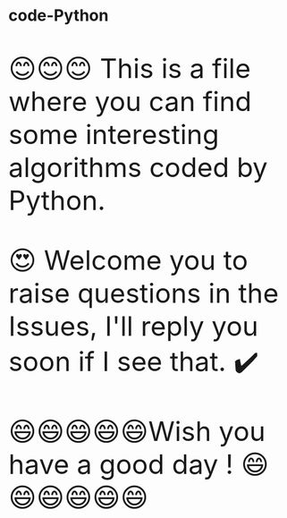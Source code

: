 # code-Python

<font size=20>

😊😊😊 This is a file where you can find some interesting algorithms coded by Python.

😍 Welcome you to raise questions in the Issues, I'll reply you soon if I see that. ✔️
    
😄😄😄😄😄Wish you have a good day ! 😄😄😄😄😄😄
